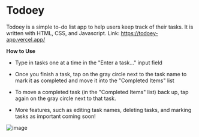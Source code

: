 # Todoey
Todoey is a simple to-do list app to help users keep track of their tasks. It is written with HTML, CSS, and Javascript.
Link: https://todoey-app.vercel.app/

**How to Use**
* Type in tasks one at a time in the "Enter a task..." input field
* Once you finish a task, tap on the gray circle next to the task name to mark it as completed and move it into the "Completed Items" list
* To move a completed task (in the "Completed Items" list) back up, tap again on the gray circle next to that task.

* More features, such as editing task names, deleting tasks, and marking tasks as important coming soon!

![image](https://github.com/nityapisolkar/todoey/assets/75457173/3c0934b9-579a-47d3-8323-a77dbc91c3e9)


